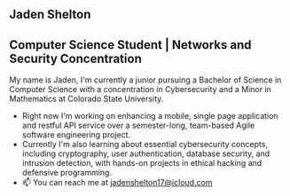 ## Jaden Shelton
## Computer Science Student | Networks and Security Concentration
My name is Jaden, I'm currently a junior pursuing a Bachelor of Science in Computer Science with a concentration in Cybersecurity and a Minor in Mathematics at Colorado State University.

- Right now I'm working on enhancing a mobile, single page application and restful API service over a semester-long, team-based Agile software engineering project.
- Currently I'm also learning about essential cybersecurity concepts, including cryptography, user authentication, database security, and intrusion detection, with hands-on projects in ethical hacking and defensive programming.
- 📫 You can reach me at jadenshelton17@icloud.com

<!--
**JadenShelton/JadenShelton** is a ✨ _special_ ✨ repository because its `README.md` (this file) appears on your GitHub profile.

Here are some ideas to get you started:

- 🔭 I’m currently working on ...
- 🌱 I’m currently learning ...
- 👯 I’m looking to collaborate on ...
- 🤔 I’m looking for help with ...
- 💬 Ask me about ...
- 📫 How to reach me: ...
- 😄 Pronouns: ...
- ⚡ Fun fact: ...
-->
